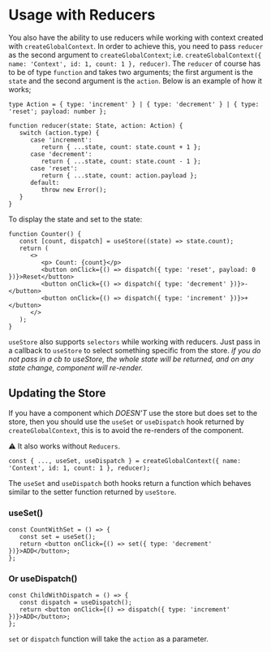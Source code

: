 # Usage with Reducers

You also have the ability to use reducers while working with context created with `createGlobalContext`. In order to achieve this, you need to pass `reducer` as the second argument to `createGlobalContext`; i.e. `createGlobalContext({ name: 'Context', id: 1, count: 1 }, reducer)`.
The `reducer` of course has to be of type `function` and takes two arguments; the first argument is the `state` and the second argument is the `action`. Below is an example of how it works;

```
type Action = { type: 'increment' } | { type: 'decrement' } | { type: 'reset'; payload: number };

function reducer(state: State, action: Action) {
   switch (action.type) {
      case 'increment':
         return { ...state, count: state.count + 1 };
      case 'decrement':
         return { ...state, count: state.count - 1 };
      case 'reset':
         return { ...state, count: action.payload };
      default:
         throw new Error();
   }
}
```

To display the state and set to the state:

```
function Counter() {
   const [count, dispatch] = useStore((state) => state.count);
   return (
      <>
         <p> Count: {count}</p>
         <button onClick={() => dispatch({ type: 'reset', payload: 0 })}>Reset</button>
         <button onClick={() => dispatch({ type: 'decrement' })}>-</button>
         <button onClick={() => dispatch({ type: 'increment' })}>+</button>
      </>
   );
}
```

`useStore` also supports `selectors` while working with reducers. Just pass in a callback to `useStore` to select something specific from the store. _if you do not pass in a cb to useStore, the whole state will be returned, and on any state change, component will re-render._

## Updating the Store

If you have a component which _DOESN'T_ use the store but does set to the store, then you should use the `useSet` or `useDispatch` hook returned by `createGlobalContext`, this is to avoid the re-renders of the component.

:warning: It also works without `Reducers`.

```
const { ..., useSet, useDispatch } = createGlobalContext({ name: 'Context', id: 1, count: 1 }, reducer);
```

The `useSet` and `useDispatch` both hooks return a function which behaves similar to the setter function returned by `useStore`.

### useSet()

```
const CountWithSet = () => {
   const set = useSet();
   return <button onClick={() => set({ type: 'decrement' })}>ADD</button>;
};
```

### Or useDispatch()

```
const ChildWithDispatch = () => {
   const dispatch = useDispatch();
   return <button onClick={() => dispatch({ type: 'increment' })}>ADD</button>;
};
```

`set` or `dispatch` function will take the `action` as a parameter.
